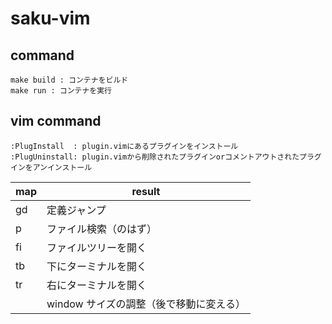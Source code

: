 # saku-vim

## command

```
make build : コンテナをビルド
make run : コンテナを実行
```

## vim command

```
:PlugInstall  : plugin.vimにあるプラグインをインストール
:PlugUninstall: plugin.vimから削除されたプラグインorコメントアウトされたプラグインをアンインストール
```

| map       | result                                  |
| --------- | --------------------------------------- |
| gd        | 定義ジャンプ                            |
| <Space>p  | ファイル検索（のはず）                  |
| <Space>fi | ファイルツリーを開く                    |
| <Space>tb | 下にターミナルを開く                    |
| <Space>tr | 右にターミナルを開く                    |
| <c-e>     | window サイズの調整（後で移動に変える） |
